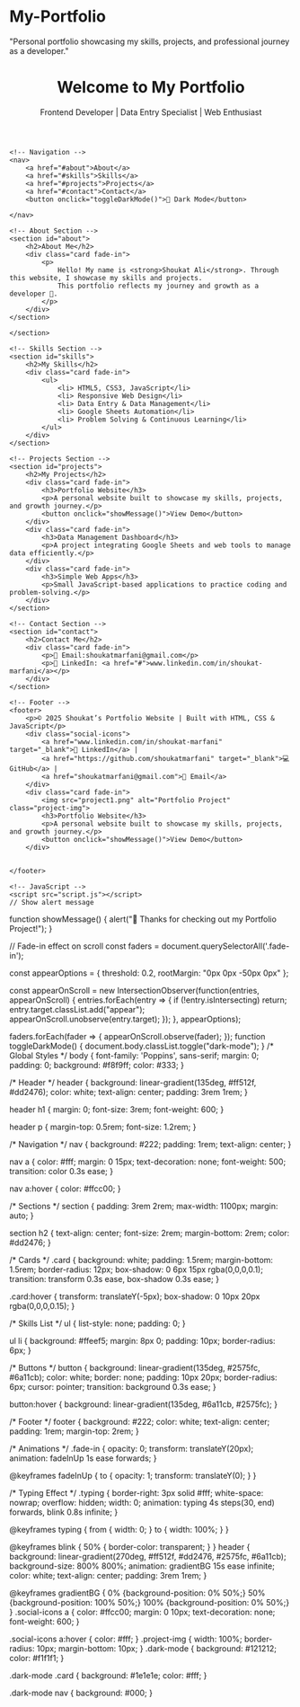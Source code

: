 # My-Portfolio
"Personal portfolio showcasing my skills, projects, and professional journey as a developer."
<!DOCTYPE html>
<html lang="en">

<head>
    <meta charset="UTF-8">
    <meta name="viewport" content="width=device-width, initial-scale=1.0">
    <title>Shoukat’s Portfolio</title>
    <link rel="stylesheet" href="style.css">
    <link href="https://fonts.googleapis.com/css2?family=Poppins:wght@400;600&display=swap" rel="stylesheet">
</head>

<body>
    <!-- Header Section -->
    <header>
        <h1 class="typing">Welcome to My Portfolio</h1>
        <p>Frontend Developer | Data Entry Specialist | Web Enthusiast</p>
    </header>

    <!-- Navigation -->
    <nav>
        <a href="#about">About</a>
        <a href="#skills">Skills</a>
        <a href="#projects">Projects</a>
        <a href="#contact">Contact</a>
        <button onclick="toggleDarkMode()">🌙 Dark Mode</button>

    </nav>

    <!-- About Section -->
    <section id="about">
        <h2>About Me</h2>
        <div class="card fade-in">
            <p>
                Hello! My name is <strong>Shoukat Ali</strong>. Through this website, I showcase my skills and projects.
                This portfolio reflects my journey and growth as a developer 🚀.
            </p>
        </div>
    </section>

    </section>

    <!-- Skills Section -->
    <section id="skills">
        <h2>My Skills</h2>
        <div class="card fade-in">
            <ul>
                <li> HTML5, CSS3, JavaScript</li>
                <li> Responsive Web Design</li>
                <li> Data Entry & Data Management</li>
                <li> Google Sheets Automation</li>
                <li> Problem Solving & Continuous Learning</li>
            </ul>
        </div>
    </section>

    <!-- Projects Section -->
    <section id="projects">
        <h2>My Projects</h2>
        <div class="card fade-in">
            <h3>Portfolio Website</h3>
            <p>A personal website built to showcase my skills, projects, and growth journey.</p>
            <button onclick="showMessage()">View Demo</button>
        </div>
        <div class="card fade-in">
            <h3>Data Management Dashboard</h3>
            <p>A project integrating Google Sheets and web tools to manage data efficiently.</p>
        </div>
        <div class="card fade-in">
            <h3>Simple Web Apps</h3>
            <p>Small JavaScript-based applications to practice coding and problem-solving.</p>
        </div>
    </section>

    <!-- Contact Section -->
    <section id="contact">
        <h2>Contact Me</h2>
        <div class="card fade-in">
            <p>📧 Email:shoukatmarfani@gmail.com</p>
            <p>🔗 LinkedIn: <a href="#">www.linkedin.com/in/shoukat-marfani</a></p>
        </div>
    </section>

    <!-- Footer -->
    <footer>
        <p>© 2025 Shoukat’s Portfolio Website | Built with HTML, CSS & JavaScript</p>
        <div class="social-icons">
            <a href="www.linkedin.com/in/shoukat-marfani" target="_blank">🔗 LinkedIn</a> |
            <a href="https://github.com/shoukatmarfani" target="_blank">💻 GitHub</a> |
            <a href="shoukatmarfani@gmail.com">📧 Email</a>
        </div>
        <div class="card fade-in">
            <img src="project1.png" alt="Portfolio Project" class="project-img">
            <h3>Portfolio Website</h3>
            <p>A personal website built to showcase my skills, projects, and growth journey.</p>
            <button onclick="showMessage()">View Demo</button>
        </div>


    </footer>

    <!-- JavaScript -->
    <script src="script.js"></script>
    // Show alert message
function showMessage() {
  alert("🚀 Thanks for checking out my Portfolio Project!");
}

// Fade-in effect on scroll
const faders = document.querySelectorAll('.fade-in');

const appearOptions = {
  threshold: 0.2,
  rootMargin: "0px 0px -50px 0px"
};

const appearOnScroll = new IntersectionObserver(function(entries, appearOnScroll) {
  entries.forEach(entry => {
    if (!entry.isIntersecting) return;
    entry.target.classList.add("appear");
    appearOnScroll.unobserve(entry.target);
  });
}, appearOptions);

faders.forEach(fader => {
  appearOnScroll.observe(fader);
});
function toggleDarkMode() {
  document.body.classList.toggle("dark-mode");
}
/* Global Styles */
body {
  font-family: 'Poppins', sans-serif;
  margin: 0;
  padding: 0;
  background: #f8f9ff;
  color: #333;
}

/* Header */
header {
  background: linear-gradient(135deg, #ff512f, #dd2476);
  color: white;
  text-align: center;
  padding: 3rem 1rem;
}

header h1 {
  margin: 0;
  font-size: 3rem;
  font-weight: 600;
}

header p {
  margin-top: 0.5rem;
  font-size: 1.2rem;
}

/* Navigation */
nav {
  background: #222;
  padding: 1rem;
  text-align: center;
}

nav a {
  color: #fff;
  margin: 0 15px;
  text-decoration: none;
  font-weight: 500;
  transition: color 0.3s ease;
}

nav a:hover {
  color: #ffcc00;
}

/* Sections */
section {
  padding: 3rem 2rem;
  max-width: 1100px;
  margin: auto;
}

section h2 {
  text-align: center;
  font-size: 2rem;
  margin-bottom: 2rem;
  color: #dd2476;
}

/* Cards */
.card {
  background: white;
  padding: 1.5rem;
  margin-bottom: 1.5rem;
  border-radius: 12px;
  box-shadow: 0 6px 15px rgba(0,0,0,0.1);
  transition: transform 0.3s ease, box-shadow 0.3s ease;
}

.card:hover {
  transform: translateY(-5px);
  box-shadow: 0 10px 20px rgba(0,0,0,0.15);
}

/* Skills List */
ul {
  list-style: none;
  padding: 0;
}

ul li {
  background: #ffeef5;
  margin: 8px 0;
  padding: 10px;
  border-radius: 6px;
}

/* Buttons */
button {
  background: linear-gradient(135deg, #2575fc, #6a11cb);
  color: white;
  border: none;
  padding: 10px 20px;
  border-radius: 6px;
  cursor: pointer;
  transition: background 0.3s ease;
}

button:hover {
  background: linear-gradient(135deg, #6a11cb, #2575fc);
}

/* Footer */
footer {
  background: #222;
  color: white;
  text-align: center;
  padding: 1rem;
  margin-top: 2rem;
}

/* Animations */
.fade-in {
  opacity: 0;
  transform: translateY(20px);
  animation: fadeInUp 1s ease forwards;
}

@keyframes fadeInUp {
  to {
    opacity: 1;
    transform: translateY(0);
  }
}

/* Typing Effect */
.typing {
  border-right: 3px solid #fff;
  white-space: nowrap;
  overflow: hidden;
  width: 0;
  animation: typing 4s steps(30, end) forwards, blink 0.8s infinite;
}

@keyframes typing {
  from { width: 0; }
  to { width: 100%; }
}

@keyframes blink {
  50% { border-color: transparent; }
}
header {
  background: linear-gradient(270deg, #ff512f, #dd2476, #2575fc, #6a11cb);
  background-size: 800% 800%;
  animation: gradientBG 15s ease infinite;
  color: white;
  text-align: center;
  padding: 3rem 1rem;
}

@keyframes gradientBG {
  0% {background-position: 0% 50%;}
  50% {background-position: 100% 50%;}
  100% {background-position: 0% 50%;}
}
.social-icons a {
  color: #ffcc00;
  margin: 0 10px;
  text-decoration: none;
  font-weight: 600;
}

.social-icons a:hover {
  color: #fff;
}
.project-img {
  width: 100%;
  border-radius: 10px;
  margin-bottom: 10px;
}
.dark-mode {
  background: #121212;
  color: #f1f1f1;
}

.dark-mode .card {
  background: #1e1e1e;
  color: #fff;
}

.dark-mode nav {
  background: #000;
}

</body>

</html>
